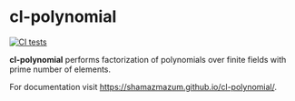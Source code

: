 cl-polynomial
=============
[![CI tests](https://github.com/shamazmazum/cl-polynomial/actions/workflows/test.yml/badge.svg)](https://github.com/shamazmazum/cl-polynomial/actions/workflows/test.yml)

**cl-polynomial** performs factorization of polynomials over finite fields with
prime number of elements.

For documentation visit https://shamazmazum.github.io/cl-polynomial/.
